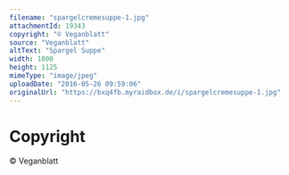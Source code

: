 ```yaml
---
filename: "spargelcremesuppe-1.jpg"
attachmentId: 19343
copyright: "© Veganblatt"
source: "Veganblatt"
altText: "Spargel Suppe"
width: 1800
height: 1125
mimeType: "image/jpeg"
uploadDate: "2016-05-26 09:59:06"
originalUrl: "https://bxq4fb.myraidbox.de/i/spargelcremesuppe-1.jpg"
---
```


# Copyright

© Veganblatt
